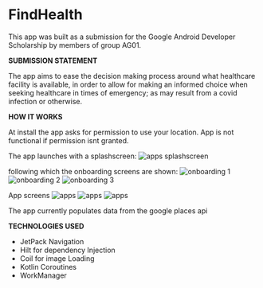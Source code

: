 # FindHealth

This app was built as a submission for the Google Android Developer Scholarship by members of group AG01.

**SUBMISSION STATEMENT**

The app aims to ease the decision making process around what healthcare
 facility is available, in order to allow for making an informed choice when seeking healthcare in 
times of emergency; as may result from a covid infection or otherwise.

**HOW IT WORKS**

At install the app asks for permission to use your location. App is  not functional if permission isnt granted.

The app launches with a splashscreen:
![apps splashscreen](/screenshots/screenshot6.jpeg)

following which the onboarding screens are shown:
![onboarding 1](/screenshots/screenshot9.jpeg)
![onboarding 2](/screenshots/screenshot7.jpeg)
![onboarding 3](/screenshots/screenshot8.jpeg)

App screens
![apps](/screenshots/screenshot(2).jpeg)
![apps](/screenshots/screenshot(4).jpeg)
![apps](/screenshots/screenshot(3).jpeg)

The app currently populates data from the google places api

**TECHNOLOGIES USED**

- JetPack Navigation
- Hilt for dependency Injection
- Coil for image Loading
- Kotlin Coroutines
- WorkManager

